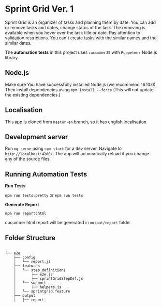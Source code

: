 # Sprint Grid Ver. 1

Sprint Grid is an organizer of tasks and planning them by date.
You can add or remove tasks and dates, change status of the task.
The removing is available when you hover over the task title or date.
Pay attention to validation restrictions.
You can't create tasks with the similar names and the similar dates.

The <strong>automation tests</strong> in this project uses `cucumberJS` with `Puppeteer` Node.js library

## Node.js
Make sure You have successfully installed Node.js (we recommend 16.10.0).
Then install dependencies using `npm install --force` (This will not update the existing dependencies.)

## Localisation
This app is cloned from `master-en` branch, so it has english localisation.

## Development server

Run `ng serve` using `npm start` for a dev server. Navigate to `http://localhost:4200/`.
The app will automatically reload if you change any of the source files.

## Running Automation Tests

**Run Tests**

`npm run tests:pretty` or `npm run tests`

**Generate Report**

`npm run report:html `

cucumber html report will be generated in `output/report` folder

## Folder Structure
```
.
└── e2e
    ├── config
    │   └── report.js
    ├── features
    │   └── step_definitions
    │       ├── e2e.js
    │       ├── sprintGridStepDef.js
    │   └── support
    │       ├── helpers.js
    │   └── sprintgrid.feature
    ├── output
    │   ├── report
   
```






